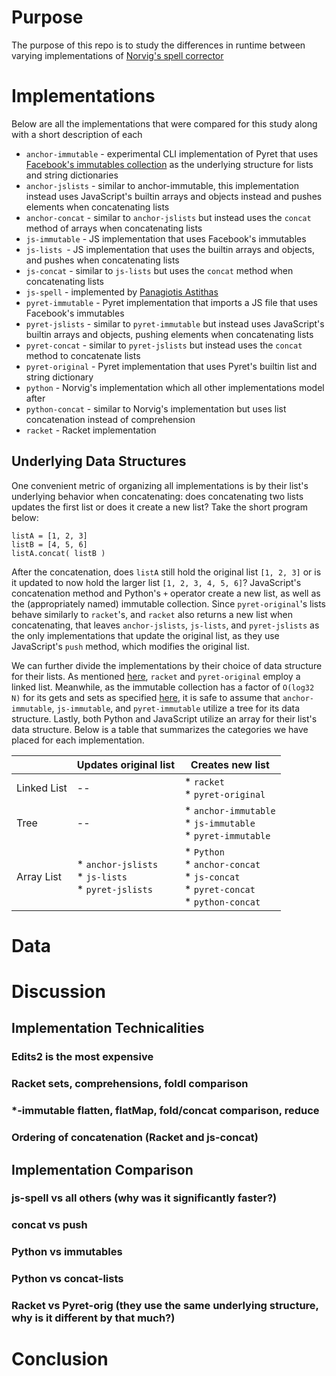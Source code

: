 # Purpose
The purpose of this repo is to study the differences in runtime between varying implementations of [Norvig's spell corrector](https://norvig.com/spell-correct.html)

# Implementations

Below are all the implementations that were compared for this study along with a short description of each
* `anchor-immutable` - experimental CLI implementation of Pyret that uses [Facebook's immutables collection](https://facebook.github.io/immutable-js/) as the underlying structure for lists and string dictionaries
* `anchor-jslists` - similar to anchor-immutable, this implementation instead uses JavaScript's builtin arrays and objects instead and pushes elements when concatenating lists
* `anchor-concat` - similar to `anchor-jslists` but instead uses the `concat` method of arrays when concatenating lists
* `js-immutable` - JS implementation that uses Facebook's immutables
* `js-lists `- JS implementation that uses the builtin arrays and objects, and pushes when concatenating lists
* `js-concat` - similar to `js-lists` but uses the `concat` method when concatenating lists
* `js-spell` - implemented by [Panagiotis Astithas](http://blog.astithas.com/2009/08/spell-checking-in-javascript.html)
* `pyret-immutable` - Pyret implementation that imports a JS file that uses Facebook's immutables
* `pyret-jslists` - similar to `pyret-immutable` but instead uses JavaScript's builtin arrays and objects, pushing elements when concatenating lists
* `pyret-concat` - similar to `pyret-jslists` but instead uses the `concat` method to concatenate lists
* `pyret-original` - Pyret implementation that uses Pyret's builtin list and string dictionary
* `python` - Norvig's implementation which all other implementations model after
* `python-concat` - similar to Norvig's implementation but uses list concatenation instead of comprehension
* `racket` - Racket implementation

## Underlying Data Structures

One convenient metric of organizing all implementations is by their list's underlying behavior when concatenating: does concatenating two lists updates the first list or does it create a new list? Take the short program below:

```
listA = [1, 2, 3]
listB = [4, 5, 6]
listA.concat( listB )
```

After the concatenation, does `listA` still hold the original list `[1, 2, 3]` or is it updated to now hold the larger list `[1, 2, 3, 4, 5, 6]`? JavaScript's concatenation method and Python's `+` operator create a new list, as well as the (appropriately named) immutable collection. Since `pyret-original`'s lists behave similarly to `racket`'s, and `racket` also returns a new list when concatenating, that leaves `anchor-jslists`, `js-lists`, and `pyret-jslists` as the only implementations that update the original list, as they use JavaScript's `push` method, which modifies the original list.

We can further divide the implementations by their choice of data structure for their lists. As mentioned [here](https://docs.racket-lang.org/guide/Lists__Iteration__and_Recursion.html), `racket` and `pyret-original` employ a linked list. Meanwhile, as the immutable collection has a factor of `O(log32 N)` for its gets and sets as specified [here](https://facebook.github.io/immutable-js/docs/#/List), it is safe to assume that `anchor-immutable`, `js-immutable`, and `pyret-immutable` utilize a tree for its data structure. Lastly, both Python and JavaScript utilize an array for their list's data structure. Below is a table that summarizes the categories we have placed for each implementation.

|             | Updates original list                                       | Creates new list                                             |
| ----------- | ----------------------------------------------------------- | ------------------------------------------------------------ |
| Linked List | --                                                          | * `racket`<br />* `pyret-original`                           |
| Tree        | --                                                          | * `anchor-immutable`<br />* `js-immutable`<br />* `pyret-immutable` |
| Array List  | * `anchor-jslists`<br />* `js-lists`<br />* `pyret-jslists` | * `Python`<br />* `anchor-concat`<br />* `js-concat`<br />* `pyret-concat`<br />* `python-concat` |

# Data

# Discussion

## Implementation Technicalities

### Edits2 is the most expensive
### Racket sets, comprehensions, foldl comparison
### \*-immutable flatten, flatMap, fold/concat comparison, reduce
### Ordering of concatenation (Racket and js-concat)

## Implementation Comparison

### js-spell vs all others (why was it significantly faster?)
### concat vs push

### Python vs immutables
### Python vs concat-lists
### Racket vs Pyret-orig (they use the same underlying structure, why is it different by that much?)

# Conclusion